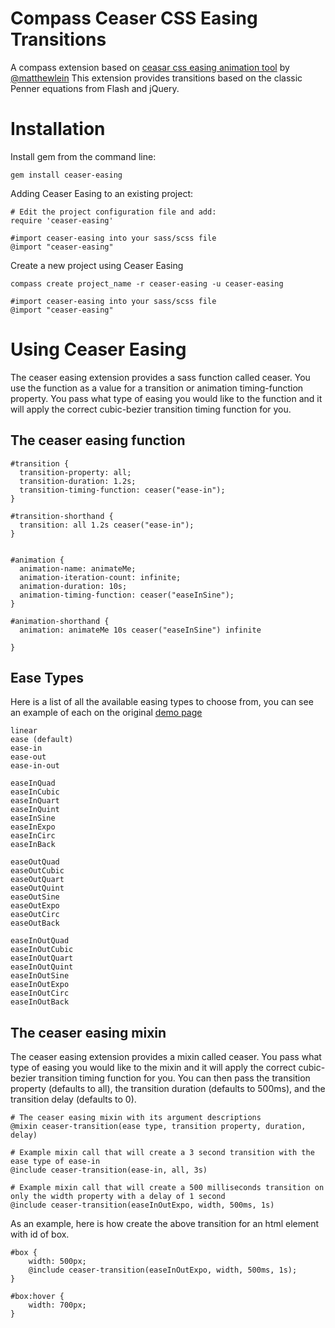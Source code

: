 Compass Ceaser CSS Easing Transitions
======================================

A compass extension based on [ceasar css easing animation tool](http://matthewlein.com/ceaser/) by [@matthewlein](http://twitter.com/matthewlein)
This extension provides transitions based on the classic Penner equations from Flash and jQuery.


Installation
============

Install gem from the command line:

    gem install ceaser-easing

Adding Ceaser Easing to an existing project:

    # Edit the project configuration file and add:
    require 'ceaser-easing'

    #import ceaser-easing into your sass/scss file
    @import "ceaser-easing"

Create a new project using Ceaser Easing

    compass create project_name -r ceaser-easing -u ceaser-easing

    #import ceaser-easing into your sass/scss file
    @import "ceaser-easing"



Using Ceaser Easing
===================


The ceaser easing extension provides a sass function called ceaser. You use the function as a value for a transition or animation timing-function property. You pass what type of easing you would like to the function and it will apply the correct cubic-bezier transition timing function for you.


The ceaser easing function
-----------------------


    #transition {
      transition-property: all;
      transition-duration: 1.2s;
      transition-timing-function: ceaser("ease-in");
    }

    #transition-shorthand {
      transition: all 1.2s ceaser("ease-in");
    }


    #animation {
      animation-name: animateMe;
      animation-iteration-count: infinite;
      animation-duration: 10s;
      animation-timing-function: ceaser("easeInSine");
    }

    #animation-shorthand {
      animation: animateMe 10s ceaser("easeInSine") infinite

    }


Ease Types
----------
Here is a list of all the available easing types to choose from, you can see an example of each on the original [demo page](http://matthewlein.com/ceaser/)

    linear
    ease (default)
    ease-in
    ease-out
    ease-in-out

    easeInQuad
    easeInCubic
    easeInQuart
    easeInQuint
    easeInSine
    easeInExpo
    easeInCirc
    easeInBack

    easeOutQuad
    easeOutCubic
    easeOutQuart
    easeOutQuint
    easeOutSine
    easeOutExpo
    easeOutCirc
    easeOutBack

    easeInOutQuad
    easeInOutCubic
    easeInOutQuart
    easeInOutQuint
    easeInOutSine
    easeInOutExpo
    easeInOutCirc
    easeInOutBack



The ceaser easing mixin
-----------------------

The ceaser easing extension provides a mixin called ceaser. You pass what type of easing you would like to the mixin and it will apply the correct cubic-bezier transition timing function for you. You can then pass the transition property (defaults to all), the transition duration (defaults to 500ms), and the transition delay (defaults to 0).

    # The ceaser easing mixin with its argument descriptions
    @mixin ceaser-transition(ease type, transition property, duration, delay)

    # Example mixin call that will create a 3 second transition with the ease type of ease-in
    @include ceaser-transition(ease-in, all, 3s)

    # Example mixin call that will create a 500 milliseconds transition on only the width property with a delay of 1 second
    @include ceaser-transition(easeInOutExpo, width, 500ms, 1s)


As an example, here is how create the above transition for an html element with id of box.

    #box {
        width: 500px;
        @include ceaser-transition(easeInOutExpo, width, 500ms, 1s);
    }

    #box:hover {
        width: 700px;
    }



